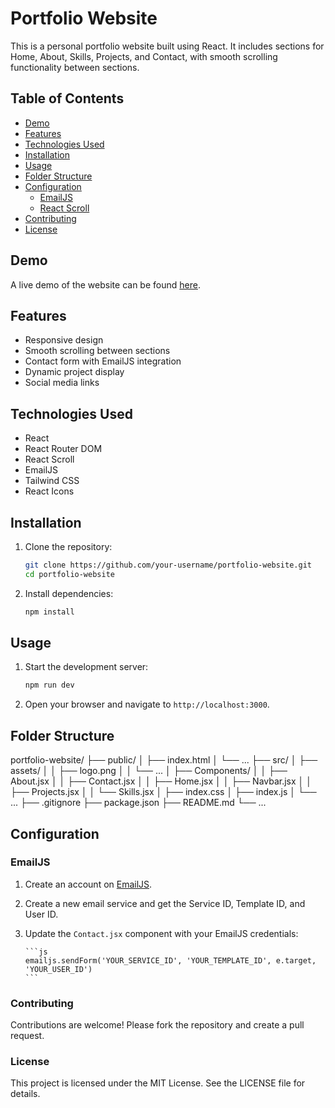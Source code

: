 # Portfolio Website

This is a personal portfolio website built using React. It includes sections for Home, About, Skills, Projects, and Contact, with smooth scrolling functionality between sections.

## Table of Contents

- [Demo](#demo)
- [Features](#features)
- [Technologies Used](#technologies-used)
- [Installation](#installation)
- [Usage](#usage)
- [Folder Structure](#folder-structure)
- [Configuration](#configuration)
  - [EmailJS](#emailjs)
  - [React Scroll](#react-scroll)
- [Contributing](#contributing)
- [License](#license)

## Demo

A live demo of the website can be found [here](https://abulmonsur.netlify.app/).

## Features

- Responsive design
- Smooth scrolling between sections
- Contact form with EmailJS integration
- Dynamic project display
- Social media links

## Technologies Used

- React
- React Router DOM
- React Scroll
- EmailJS
- Tailwind CSS
- React Icons

## Installation

1. Clone the repository:

   ```bash
   git clone https://github.com/your-username/portfolio-website.git
   cd portfolio-website
   ```

2. Install dependencies:

   ```bash
   npm install
   ```

## Usage

1. Start the development server:

   ```bash
   npm run dev
   ```

2. Open your browser and navigate to `http://localhost:3000`.

## Folder Structure

portfolio-website/
├── public/
│ ├── index.html
│ └── ...
├── src/
│ ├── assets/
│ │ ├── logo.png
│ │ └── ...
│ ├── Components/
│ │ ├── About.jsx
│ │ ├── Contact.jsx
│ │ ├── Home.jsx
│ │ ├── Navbar.jsx
│ │ ├── Projects.jsx
│ │ └── Skills.jsx
│ ├── index.css
│ ├── index.js
│ └── ...
├── .gitignore
├── package.json
├── README.md
└── ...

## Configuration

### EmailJS

1.  Create an account on [EmailJS](https://www.emailjs.com/).
2.  Create a new email service and get the Service ID, Template ID, and User ID.
3.  Update the `Contact.jsx` component with your EmailJS credentials:

        ```js
        emailjs.sendForm('YOUR_SERVICE_ID', 'YOUR_TEMPLATE_ID', e.target, 'YOUR_USER_ID')
        ```

### Contributing

Contributions are welcome! Please fork the repository and create a pull request.

### License

This project is licensed under the MIT License. See the LICENSE file for details.
